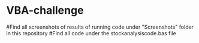 # VBA-challenge

#Find all screenshots of results of running code under "Screenshots" folder in this repository
#Find all code under the stockanalysiscode.bas file
